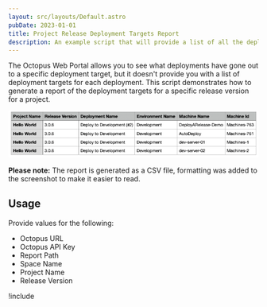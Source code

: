 ```yaml
---
layout: src/layouts/Default.astro
pubDate: 2023-01-01
title: Project Release Deployment Targets Report
description: An example script that will provide a list of all the deployments and deployment targets deployed to.
---
```


The Octopus Web Portal allows you to see what deployments have gone out to a specific deployment target, but it doesn't provide you with a list of deployment targets for each deployment.  This script demonstrates how to generate a report of the deployment targets for a specific release version for a project.

![Sample project release deployment target report](images/project-release-deployment-target-report.png)

**Please note:** The report is generated as a CSV file, formatting was added to the screenshot to make it easier to read.

## Usage

Provide values for the following:

- Octopus URL
- Octopus API Key
- Report Path
- Space Name
- Project Name
- Release Version

!include <project-deployment-targets-report>
